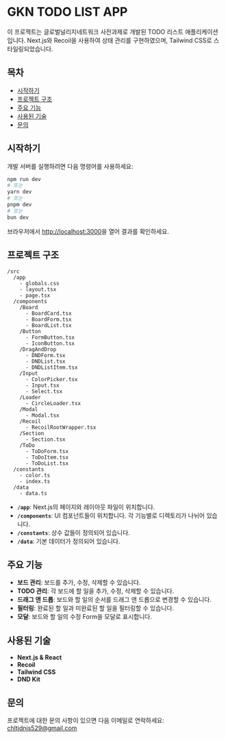 # GKN TODO LIST APP

이 프로젝트는 글로벌널리지네트워크 사전과제로 개발된 TODO 리스트 애플리케이션입니다. 
Next.js와 Recoil을 사용하여 상태 관리를 구현하였으며, Tailwind CSS로 스타일링되었습니다.

## 목차

- [시작하기](#시작하기)
- [프로젝트 구조](#프로젝트-구조)
- [주요 기능](#주요-기능)
- [사용된 기술](#사용된-기술)
- [문의](#문의)

## 시작하기

개발 서버를 실행하려면 다음 명령어를 사용하세요:

```bash
npm run dev
# 또는
yarn dev
# 또는
pnpm dev
# 또는
bun dev
```

브라우저에서 [http://localhost:3000](http://localhost:3000)을 열어 결과를 확인하세요.

## 프로젝트 구조

```
/src
  /app
    - globals.css
    - layout.tsx
    - page.tsx
  /components
    /Board
      - BoardCard.tsx
      - BoardForm.tsx
      - BoardList.tsx
    /Button
      - FormButton.tsx
      - IconButton.tsx
    /DragAndDrop
      - DNDForm.tsx
      - DNDList.tsx
      - DNDListItem.tsx
    /Input
      - ColorPicker.tsx
      - Input.tsx
      - Select.tsx
    /Loader
      - CircleLoader.tsx
    /Modal
      - Modal.tsx
    /Recoil
      - RecoilRootWrapper.tsx
    /Section
      - Section.tsx
    /ToDo
      - ToDoForm.tsx
      - ToDoItem.tsx
      - ToDoList.tsx
  /constants
    - color.ts
    - index.ts
  /data
    - data.ts
```

- **`/app`**: Next.js의 페이지와 레이아웃 파일이 위치합니다.
- **`/components`**: UI 컴포넌트들이 위치합니다. 각 기능별로 디렉토리가 나뉘어 있습니다.
- **`/constants`**: 상수 값들이 정의되어 있습니다.
- **`/data`**: 기본 데이터가 정의되어 있습니다.

## 주요 기능

- **보드 관리**: 보드를 추가, 수정, 삭제할 수 있습니다.
- **TODO 관리**: 각 보드에 할 일을 추가, 수정, 삭제할 수 있습니다.
- **드래그 앤 드롭**: 보드와 할 일의 순서를 드래그 앤 드롭으로 변경할 수 있습니다.
- **필터링**: 완료된 할 일과 미완료된 할 일을 필터링할 수 있습니다.
- **모달**: 보드와 할 일의 수정 Form을 모달로 표시합니다.

## 사용된 기술

- **Next.js & React**
- **Recoil**
- **Tailwind CSS**
- **DND Kit**

## 문의

프로젝트에 대한 문의 사항이 있으면 다음 이메일로 연락하세요: [chltjdnjs529@gmail.com](mailto:chltjdnjs529@gmail.com)
